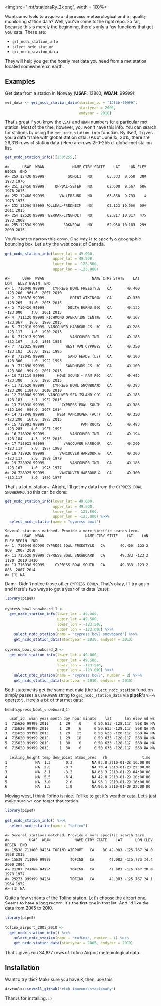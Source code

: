 <img src="inst/stationaRy_2x.png", width = 100%>

Want some tools to acquire and process meteorological and air quality monitoring station data? Well, you've come to the right repo. So far, because this is merely the beginning, there's only a few functions that get you data. These are:

- `get_ncdc_station_info`
- `select_ncdc_station`
- `get_ncdc_station_data` 

They will help you get the hourly met data you need from a met station located somewhere on earth.

## Examples

Get data from a station in Norway (**USAF**: 13860, **WBAN**: 99999):

```R
met_data <- get_ncdc_station_data(station_id = "13860-99999",
                                  startyear = 2009,
                                  endyear = 2010)
```

That's great if you know the `USAF` and `WBAN` numbers for a particular met station. Most of the time, however, you won't have this info. You can search for stations by using the `get_ncdc_station_info` function. By itself, it gives you a data frame with global station data. (As of June 15, 2015, there are 29,316 rows of station data.) Here are rows 250-255 of global met station list.

```R
get_ncdc_station_info()[250:255,]
```

```
#>      USAF  WBAN             NAME CTRY STATE    LAT    LON ELEV BEGIN  END
#> 250 12430 99999           SONGLI   NO       63.333  9.650  300  1973 1976
#> 251 12450 99999     OPPDAL-SETER   NO       62.600  9.667  606  1976 2015
#> 252 12480 99999       VALLERSUND   NO       63.850  9.733    4  1973 1975
#> 253 12500 99999 FOLLDAL-FREDHEIM   NO       62.133 10.000  694  2011 2015
#> 254 12520 99999  BERKAK-LYNGHOLT   NO       62.817 10.017  475  1973 2008
#> 255 12530 99999         SOKNEDAL   NO       62.950 10.183  299  2009 2015
```

You'll want to narrow this down. One way is to specify a geographic bounding box. Let's try the west coast of Canada. 

```R
get_ncdc_station_info(lower_lat = 49.000,
                      upper_lat = 49.500,
                      lower_lon = -123.500,
                      upper_lon = -123.000)
```

```
#>      USAF  WBAN                      NAME CTRY STATE    LAT      LON   ELEV BEGIN  END
#> 1  710040 99999    CYPRESS BOWL FREESTYLE   CA       49.400 -123.200  969.0  2007 2010
#> 2  710370 99999            POINT ATKINSON   CA       49.330 -123.265   35.0  2003 2015
#> 3  710420 99999           DELTA BURNS BOG   CA       49.133 -123.000    3.0  2001 2015
#> 4  711120 99999 RICHMOND OPERATION CENTRE   CA       49.167 -123.067   16.0  1980 2015
#> 5  712010 99999  VANCOUVER HARBOUR CS  BC   CA       49.283 -123.117    3.0  1980 2015
#> 6  712013 99999            VANCOUVER INTL   CA       49.183 -123.167    3.0  1988 1988
#> 7  712025 99999          WEST VAN CYPRESS   CA       49.350 -123.183  161.0  1993 1995
#> 8  712045 99999           SAND HEADS (LS)   CA       49.100 -123.300    1.0  1992 1995
#> 9  712090 99999          SANDHEADS CS  BC   CA       49.100 -123.300 -999.9  2001 2015
#> 10 712110 99999      HOWE SOUND - PAM ROC   CA       49.483 -123.300    5.0  1996 2015
#> 11 715620 99999    CYPRESS BOWL SNOWBOARD   CA       49.383 -123.200 1180.0  2010 2010
#> 12 716080 99999  VANCOUVER SEA ISLAND CCG   CA       49.183 -123.183    2.1  1982 2015
#> 13 716930 99999        CYPRESS BOWL SOUTH   CA       49.383 -123.200  886.0  2007 2014
#> 14 717840 99999      WEST VANCOUVER (AUT)   CA       49.350 -123.200  168.0  1995 2015
#> 15 718903 99999                 PAM ROCKS   CA       49.483 -123.283    0.0  1987 1995
#> 16 718920 99999            VANCOUVER INTL   CA       49.194 -123.184    4.3  1955 2015
#> 17 718925 99999         VANCOUVER HARBOUR   CA       49.300 -123.117    5.0  1977 1980
#> 18 718926 99999       VANCOUVER HARBOUR &   CA       49.300 -123.117    5.0  1979 1979
#> 19 728920 99999            VANCOUVER INTL   CA       49.183 -123.167    3.0  1973 1977
#> 20 728925 99999       VANCOUVER HARBOUR &   CA       49.300 -123.117    5.0  1976 1977
```

That's a lot of stations. Alright, I'll get my data from the `CYPRESS BOWL SNOWBOARD`, so this can be done:

```R
get_ncdc_station_info(lower_lat = 49.000,
                      upper_lat = 49.500,
                      lower_lon = -123.500,
                      upper_lon = -123.000) %>>%
  select_ncdc_station(name = "cypress bowl")
```

```
Several stations matched. Provide a more specific search term.
#>      USAF  WBAN                   NAME CTRY STATE    LAT    LON ELEV BEGIN  END
#> 1  710040 99999 CYPRESS BOWL FREESTYLE   CA       49.400 -123.2  969  2007 2010
#> 11 715620 99999 CYPRESS BOWL SNOWBOARD   CA       49.383 -123.2 1180  2010 2010
#> 13 716930 99999     CYPRESS BOWL SOUTH   CA       49.383 -123.2  886  2007 2014
#> [1] NA
```

Damn. Didn't notice those other `CYPRESS BOWL`s. That's okay, I'll try again and there's two ways to get a year of its data (`2010`):

```R
library(pipeR)

cypress_bowl_snowboard_1 <- 
  get_ncdc_station_info(lower_lat = 49.000,
                        upper_lat = 49.500,
                        lower_lon = -123.500,
                        upper_lon = -123.000) %>>%
    select_ncdc_station(name = "cypress bowl snowboard") %>>%
    get_ncdc_station_data(startyear = 2010, endyear = 2010)
    
cypress_bowl_snowboard_2 <- 
  get_ncdc_station_info(lower_lat = 49.000,
                        upper_lat = 49.500,
                        lower_lon = -123.500,
                        upper_lon = -123.000) %>>%
    select_ncdc_station(name = "cypress bowl", number = 2) %>>%
    get_ncdc_station_data(startyear = 2010, endyear = 2010)
```

Both statements get the same met data (the `select_ncdc_station` function simply passes a `USAF`/`WBAN` string to `get_ncdc_station_data` via **pipeR**'s `%>>%` operator). Here's a bit of that met data:

```
head(cypress_bowl_snowboard_1)
```

```
  usaf_id  wban year month day hour minute    lat      lon elev wd ws 
1  715620 99999 2010     1  29    0      0 50.633 -128.117  568 NA NA
2  715620 99999 2010     1  29    6      0 50.633 -128.117  568 NA NA 
3  715620 99999 2010     1  29   12      0 50.633 -128.117  568 NA NA 
4  715620 99999 2010     1  29   18      0 50.633 -128.117  568 NA NA 
5  715620 99999 2010     1  30    0      0 50.633 -128.117  568 NA NA
6  715620 99999 2010     1  30    6      0 50.633 -128.117  568 NA NA

  ceiling_height temp dew_point atmos_pres   rh                time 
1             NA  1.3       0.3         NA 93.0 2010-01-28 16:00:00
2             NA  2.5      -0.7         NA 79.4 2010-01-28 22:00:00
3             NA  3.1      -3.2         NA 63.3 2010-01-29 04:00:00
4             NA  5.5      -6.4         NA 42.0 2010-01-29 10:00:00
5             NA  3.0       2.0         NA 93.1 2010-01-29 16:00:00
6             NA  1.5       1.0         NA 96.5 2010-01-29 22:00:00
```

Moving west, I think Tofino is nice. I'd like to get it's weather data. Let's just make sure we can target that station.

```R
library(pipeR)

get_ncdc_station_info() %>>%
  select_ncdc_station(name = "tofino")
```

```
#> Several stations matched. Provide a more specific search term.
#>         USAF  WBAN           NAME CTRY STATE    LAT      LON ELEV BEGIN  END
#> 15638 711060 94234 TOFINO AIRPORT   CA    BC 49.083 -125.767 24.0  1958 2015
#> 15639 711060 99999         TOFINO   CA       49.082 -125.773 24.4  2000 2004
#> 21397 741060 94234         TOFINO   CA       49.083 -125.767 20.0  1973 1977
#> 29273 999999 94234         TOFINO   CA       49.083 -125.767 24.1  1964 1972
#> [1] NA
```

Quite a few variants of the Tofino station. Let's choose the airport one. Seems to have a long record. It's the first one in that list. And I'd like the data from 2005 to 2010.

```R
library(pipeR)

tofino_airport_2005_2010 <- 
  get_ncdc_station_info() %>>%
    select_ncdc_station(name = "tofino", number = 1) %>>%
    get_ncdc_station_data(startyear = 2005, endyear = 2010)
```

That's gives you 34,877 rows of Tofino Airport meteorological data.

## Installation

Want to try this? Make sure you have **R**, then, use this:

```R
devtools::install_github('rich-iannone/stationaRy')
```

Thanks for installing. `:)`